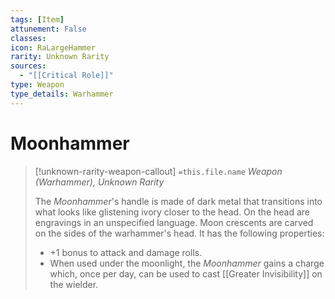 ```yaml
---
tags: [Item]
attunement: False
classes: 
icon: RaLargeHammer
rarity: Unknown Rarity
sources:
  - "[[Critical Role]]"
type: Weapon
type_details: Warhammer
---
```

# Moonhammer
>[!unknown-rarity-weapon-callout] `=this.file.name`
>*Weapon (Warhammer), Unknown Rarity*
>
>The *Moonhammer*'s handle is made of dark metal that transitions into what looks like glistening ivory closer to the head. On the head are engravings in an unspecified language. Moon crescents are carved on the sides of the warhammer's head. It has the following properties:
>
>* +1 bonus to attack and damage rolls.
>* When used under the moonlight, the *Moonhammer* gains a charge which, once per day, can be used to cast [[Greater Invisibility]] on the wielder.
>
>
